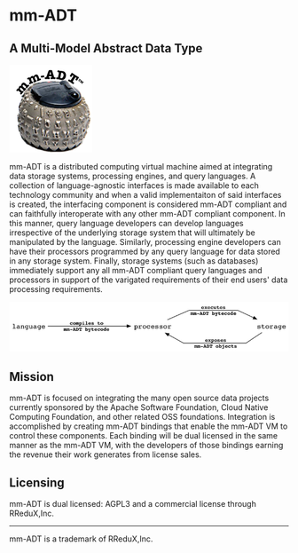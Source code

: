 # mm-ADT
## A Multi-Model Abstract Data Type

<img src="https://raw.githubusercontent.com/mm-adt/mm-adt.github.io/master/images/mm-adt-logo.png" alt="mm-ADT" width="150" />

mm-ADT is a distributed computing virtual machine aimed at integrating data storage systems, processing engines, and query languages. A collection of language-agnostic interfaces is made available to each technology community and when a valid implementaiton of said interfaces is created, the interfacing component is considered mm-ADT compliant and can faithfully interoperate with any other mm-ADT compliant component. In this manner, query language developers can develop languages irrespective of the underlying storage system that will ultimately be manipulated by the language. Similarly, processing engine developers can have their processors programmed by any query language for data stored in any storage system. Finally, storage systems (such as databases) immediately support any all mm-ADT compliant query languages and processors in support of the varigated requirements of their end users' data processing requirements.

<img src="https://raw.githubusercontent.com/mm-adt/mm-adt.github.io/master/images/lang-proc-store.png" alt="mm-ADT Components" width="600" />

## Mission

mm-ADT is focused on integrating the many open source data projects currently sponsored by the Apache Software Foundation, Cloud Native Computing Foundation, and other related OSS foundations. Integration is accomplished by creating mm-ADT bindings that enable the mm-ADT VM to control these components. Each binding will be dual licensed in the same manner as the mm-ADT VM, with the developers of those bindings earning the revenue their work generates from license sales.

## Licensing

mm-ADT is dual licensed: AGPL3 and a commercial license through RReduX,Inc. 

---

mm-ADT is a trademark of RReduX,Inc.